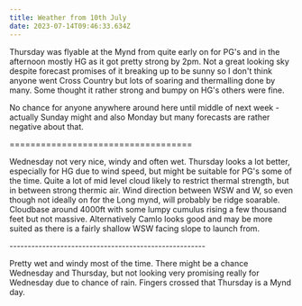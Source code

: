 ```yaml
---
title: Weather from 10th July
date: 2023-07-14T09:46:33.634Z
---
```

Thursday was flyable at the Mynd from quite early on for PG's and in the afternoon mostly HG as it got pretty strong by 2pm.  Not a great looking sky despite forecast promises of it breaking up to be sunny so I don't think anyone went Cross Country but lots of soaring and thermalling done by many.  Some thought it rather strong and bumpy on HG's others were fine.

No chance for anyone anywhere around here until middle of next week - actually Sunday might and also Monday but many forecasts are rather negative about that.

\===================================

Wednesday not very nice, windy and often wet.  Thursday looks a lot better, especially for HG due to wind speed, but might be suitable for PG's some of the time.  Quite a lot of mid level cloud likely to restrict thermal strength, but in between strong thermic air.  Wind direction between WSW and W, so even though not ideally on for the Long mynd, will probably be ridge soarable.  Cloudbase around 4000ft with some lumpy cumulus rising a few thousand feet but not massive.  Alternatively Camlo looks good and may be more suited as there is a fairly shallow WSW facing slope to launch from.

\------------------------------------------------------

Pretty wet and windy most of the time.  There might be a chance Wednesday and Thursday, but not looking very promising really for Wednesday due to chance of rain.  Fingers crossed that Thursday is a Mynd day.